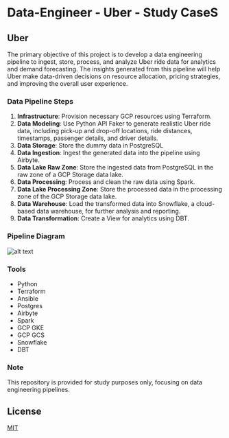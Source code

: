 # Data-Engineer - Uber - Study CaseS

## Uber

The primary objective of this project is to develop a data engineering pipeline to ingest, store, process, and analyze Uber ride data for analytics and demand forecasting. The insights generated from this pipeline will help Uber make data-driven decisions on resource allocation, pricing strategies, and improving the overall user experience.

### Data Pipeline Steps

1. **Infrastructure**: Provision necessary GCP resources using Terraform.
2. **Data Modeling**: Use Python API Faker to generate realistic Uber ride data, including pick-up and drop-off locations, ride distances, timestamps, passenger details, and driver details.
3. **Data Storage**: Store the dummy data in PostgreSQL
4. **Data Ingestion**: Ingest the generated data into the pipeline using Airbyte.
5. **Data Lake Raw Zone**: Store the ingested data from PostgreSQL in the raw zone of a GCP Storage data lake.
6. **Data Processing**: Process and clean the raw data using Spark.
7. **Data Lake Processing Zone**: Store the processed data in the processing zone of the GCP Storage data lake.
8. **Data Warehouse**: Load the transformed data into Snowflake, a cloud-based data warehouse, for further analysis and reporting.
9. **Data Transformation**: Create a View for analytics using DBT.

### Pipeline Diagram

![alt text](https://github.com/makima0499/Data-Engineer-Uber-K8S/blob/main/7.DataPipeline.png)

### Tools

* Python
* Terraform
* Ansible
* Postgres
* Airbyte
* Spark
* GCP GKE
* GCP GCS
* Snowflake
* DBT

### Note

This repository is provided for study purposes only, focusing on data engineering pipelines.

## License

[MIT](https://choosealicense.com/licenses/mit/)
